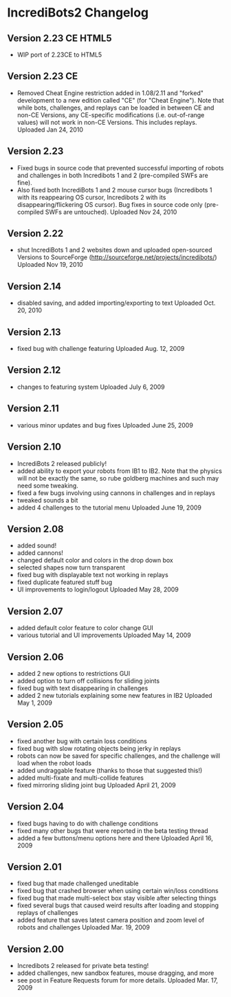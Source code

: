 # IncrediBots2 Changelog

## Version 2.23 CE HTML5

- WIP port of 2.23CE to HTML5

## Version 2.23 CE

- Removed Cheat Engine restriction added in 1.08/2.11 and "forked" development to a new edition called "CE" (for "Cheat Engine"). Note that while bots, challenges, and replays can be loaded in between CE and non-CE Versions, any CE-specific modifications (i.e. out-of-range values) will not work in non-CE Versions. This includes replays.
Uploaded Jan 24, 2010

## Version 2.23

- Fixed bugs in source code that prevented successful importing of robots and challenges in both Incredibots 1 and 2 (pre-compiled SWFs are fine).
- Also fixed both IncrediBots 1 and 2 mouse cursor bugs (Incredibots 1 with its reappearing OS cursor, Incredibots 2 with its disappearing/flickering OS cursor). Bug fixes in source code only (pre-compiled SWFs are untouched).
Uploaded Nov 24, 2010

## Version 2.22

- shut IncrediBots 1 and 2 websites down and uploaded open-sourced Versions to SourceForge (http://sourceforge.net/projects/incredibots/)
Uploaded Nov 19, 2010

## Version 2.14

- disabled saving, and added importing/exporting to text
Uploaded Oct. 20, 2010

## Version 2.13

- fixed bug with challenge featuring
Uploaded Aug. 12, 2009

## Version 2.12

- changes to featuring system
Uploaded July 6, 2009

## Version 2.11

- various minor updates and bug fixes
Uploaded June 25, 2009

## Version 2.10

- IncrediBots 2 released publicly!
- added ability to export your robots from IB1 to IB2. Note that the physics will not be exactly the same, so rube goldberg machines and such may need some tweaking.
- fixed a few bugs involving using cannons in challenges and in replays
- tweaked sounds a bit
- added 4 challenges to the tutorial menu
Uploaded June 19, 2009

## Version 2.08

- added sound!
- added cannons!
- changed default color and colors in the drop down box
- selected shapes now turn transparent
- fixed bug with displayable text not working in replays
- fixed duplicate featured stuff bug
- UI improvements to login/logout
Uploaded May 28, 2009

## Version 2.07

- added default color feature to color change GUI
- various tutorial and UI improvements
Uploaded May 14, 2009

## Version 2.06

- added 2 new options to restrictions GUI
- added option to turn off collisions for sliding joints
- fixed bug with text disappearing in challenges
- added 2 new tutorials explaining some new features in IB2
Uploaded May 1, 2009

## Version 2.05

- fixed another bug with certain loss conditions
- fixed bug with slow rotating objects being jerky in replays
- robots can now be saved for specific challenges, and the challenge will load when the robot loads
- added undraggable feature (thanks to those that suggested this!)
- added multi-fixate and multi-collide features
- fixed mirroring sliding joint bug
Uploaded April 21, 2009

## Version 2.04

- fixed bugs having to do with challenge conditions
- fixed many other bugs that were reported in the beta testing thread
- added a few buttons/menu options here and there
Uploaded April 16, 2009

## Version 2.01

- fixed bug that made challenged uneditable
- fixed bug that crashed browser when using certain win/loss conditions
- fixed bug that made multi-select box stay visible after selecting things
- fixed several bugs that caused weird results after loading and stopping replays of challenges
- added feature that saves latest camera position and zoom level of robots and challenges
Uploaded Mar. 19, 2009

## Version 2.00

- Incredibots 2 released for private beta testing!
- added challenges, new sandbox features, mouse dragging, and more
- see post in Feature Requests forum for more details.
Uploaded Mar. 17, 2009
